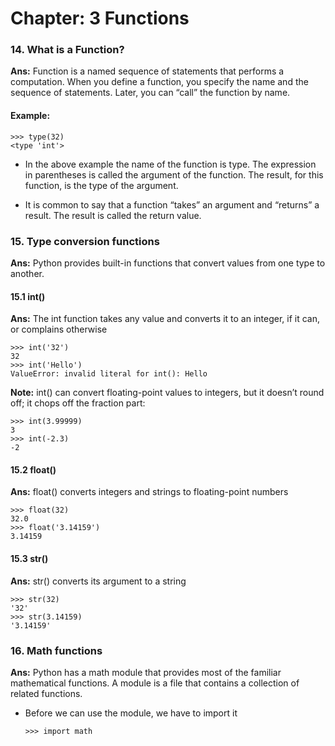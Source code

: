 # Chapter: 3 Functions

### 14. What is a Function?

**Ans:** Function is a named sequence of statements that performs a computation. When you define a function, you specify the name and the sequence of statements. Later, you can “call” the function by name.

#### Example:

    >>> type(32)
    <type 'int'>
    
+ In the above example  the name of the function is type. The expression in parentheses is called the argument of the function. The result, for this function, is the type of the argument.

+ It is common to say that a function “takes” an argument and “returns” a result. The result is called the return value.

### 15. Type conversion functions

**Ans:** Python provides built-in functions that convert values from one type to another. 

#### 15.1 int()

**Ans:** The int function takes any value and converts it to an integer, if it can, or complains otherwise

    >>> int('32')
    32
    >>> int('Hello')
    ValueError: invalid literal for int(): Hello

**Note:** int() can convert floating-point values to integers, but it doesn’t round off; it chops off the fraction part:

    >>> int(3.99999)
    3
    >>> int(-2.3)
    -2
    
#### 15.2 float()

**Ans:** float() converts integers and strings to floating-point numbers

    >>> float(32)
    32.0
    >>> float('3.14159')
    3.14159
    
#### 15.3 str()

**Ans:** str() converts its argument to a string

    >>> str(32)
    '32'
    >>> str(3.14159)
    '3.14159'
    
### 16. Math functions

**Ans:** Python has a math module that provides most of the familiar mathematical functions. A module is a file that contains a collection of related functions.

+ Before we can use the module, we have to import it

      >>> import math
      



    





    
    
    
    
    
    
    
    
    
    
    
    
    
    
    



